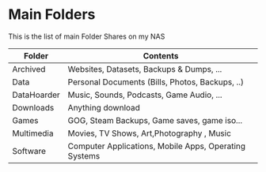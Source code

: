 # Main Folders

This is the list of main Folder Shares on my NAS



| Folder     | Contents                                                     |
| ---------- | ------------------------------------------------------------ |
| Archived   | Websites, Datasets, Backups & Dumps, ...                     |
| Data       | Personal Documents (Bills, Photos, Backups, ..)              |
| DataHoarder| Music, Sounds, Podcasts, Game Audio, ...                     |
| Downloads  | Anything download                                            |
| Games      | GOG, Steam Backups, Game saves, game iso...                  |
| Multimedia | Movies, TV Shows, Art,Photography , Music                    |
| Software   | Computer Applications, Mobile Apps, Operating Systems        |

